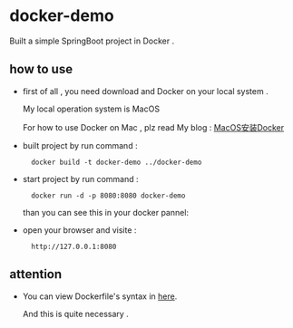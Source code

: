 # docker-demo
Built a simple SpringBoot project in Docker .

## how to use

* first of all , you need download and Docker on your local system .

    My local operation system is MacOS 
    
    For how to use Docker on Mac , plz read My blog : [MacOS安装Docker](http://www.liumapp.com/articles/2017/12/27/1514347974172.html)
    
* built project by run command :  

        docker build -t docker-demo ../docker-demo 
         
* start project by run command : 

        docker run -d -p 8080:8080 docker-demo
        
  than you can see this in your docker pannel:
  
  
    
* open your browser and visite : 

        http://127.0.0.1:8080
        
## attention

* You can view Dockerfile's syntax in [here](https://docs.docker.com/reference/builder/). 

    And this is quite necessary .
     
 
 
 